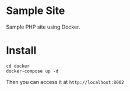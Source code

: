 # Sample Site

Sample PHP site using Docker.

# Install

```
cd docker
docker-compose up -d
```

Then you can access it at `http://localhost:8002`
